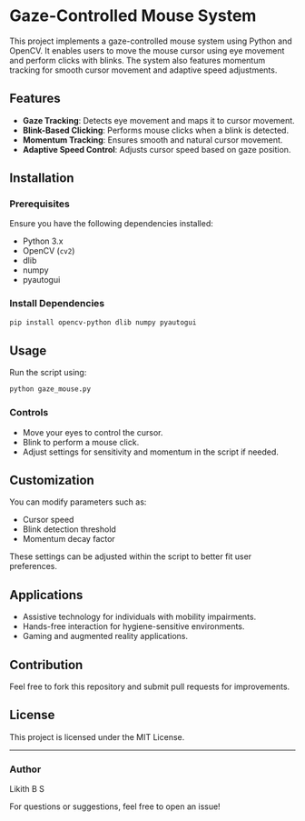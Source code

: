 # Gaze-Controlled Mouse System

This project implements a gaze-controlled mouse system using Python and OpenCV. It enables users to move the mouse cursor using eye movement and perform clicks with blinks. The system also features momentum tracking for smooth cursor movement and adaptive speed adjustments.

## Features
- **Gaze Tracking**: Detects eye movement and maps it to cursor movement.
- **Blink-Based Clicking**: Performs mouse clicks when a blink is detected.
- **Momentum Tracking**: Ensures smooth and natural cursor movement.
- **Adaptive Speed Control**: Adjusts cursor speed based on gaze position.

## Installation
### Prerequisites
Ensure you have the following dependencies installed:
- Python 3.x
- OpenCV (`cv2`)
- dlib
- numpy
- pyautogui

### Install Dependencies
```bash
pip install opencv-python dlib numpy pyautogui
```

## Usage
Run the script using:
```bash
python gaze_mouse.py
```

### Controls
- Move your eyes to control the cursor.
- Blink to perform a mouse click.
- Adjust settings for sensitivity and momentum in the script if needed.

## Customization
You can modify parameters such as:
- Cursor speed
- Blink detection threshold
- Momentum decay factor

These settings can be adjusted within the script to better fit user preferences.

## Applications
- Assistive technology for individuals with mobility impairments.
- Hands-free interaction for hygiene-sensitive environments.
- Gaming and augmented reality applications.

## Contribution
Feel free to fork this repository and submit pull requests for improvements.

## License
This project is licensed under the MIT License.

---

### Author
Likith B S 

For questions or suggestions, feel free to open an issue!

